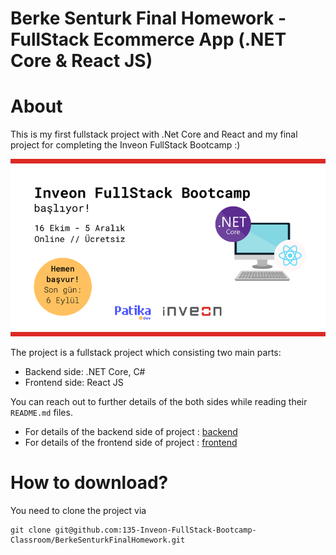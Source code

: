 # Berke Senturk Final Homework - FullStack Ecommerce App (.NET Core & React JS)

# About 

This is my first fullstack project with .Net Core and React and my final project for completing the Inveon FullStack Bootcamp :)

![cover](./img/inveon.png)

The project is a fullstack project which consisting two main parts:

- Backend side: .NET Core, C#
- Frontend side: React JS

You can reach out to further details of the both sides while reading their ```README.md``` files.

- For details of the backend side of project : [backend](./Backend/README.md)
- For details of the frontend side of project : [frontend](./Frontend/README.md)

# How to download?

You need to clone the project via

```
git clone git@github.com:135-Inveon-FullStack-Bootcamp-Classroom/BerkeSenturkFinalHomework.git
```